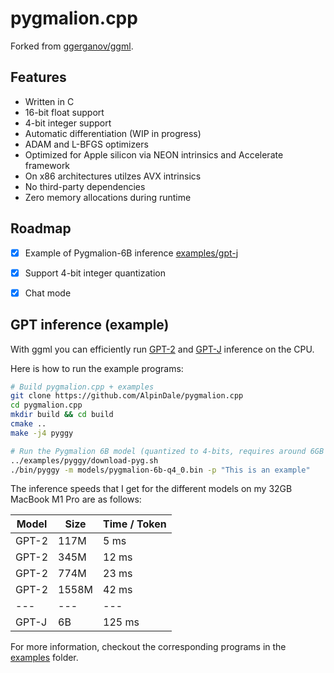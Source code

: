 # pygmalion.cpp

Forked from [ggerganov/ggml](https://github.com/ggerganov/ggml).

## Features

- Written in C
- 16-bit float support
- 4-bit integer support
- Automatic differentiation (WIP in progress)
- ADAM and L-BFGS optimizers
- Optimized for Apple silicon via NEON intrinsics and Accelerate framework
- On x86 architectures utilzes AVX intrinsics
- No third-party dependencies
- Zero memory allocations during runtime

## Roadmap

- [X] Example of Pygmalion-6B inference [examples/gpt-j](https://github.com/ggerganov/ggml/tree/master/examples/pyggy)
- [X] Support 4-bit integer quantization
- [X] Chat mode


## GPT inference (example)

With ggml you can efficiently run [GPT-2](examples/gpt-2) and [GPT-J](examples/gpt-j) inference on the CPU.

Here is how to run the example programs:

```bash
# Build pygmalion.cpp + examples
git clone https://github.com/AlpinDale/pygmalion.cpp
cd pygmalion.cpp
mkdir build && cd build
cmake ..
make -j4 pyggy

# Run the Pygmalion 6B model (quantized to 4-bits, requires around 6GB of RAM for full ctx)
../examples/pyggy/download-pyg.sh
./bin/pyggy -m models/pygmalion-6b-q4_0.bin -p "This is an example"
```

The inference speeds that I get for the different models on my 32GB MacBook M1 Pro are as follows:

| Model | Size  | Time / Token |
| ---   | ---   | ---    |
| GPT-2 |  117M |   5 ms |
| GPT-2 |  345M |  12 ms |
| GPT-2 |  774M |  23 ms |
| GPT-2 | 1558M |  42 ms |
| ---   | ---   | ---    |
| GPT-J |    6B | 125 ms |

For more information, checkout the corresponding programs in the [examples](examples) folder.
